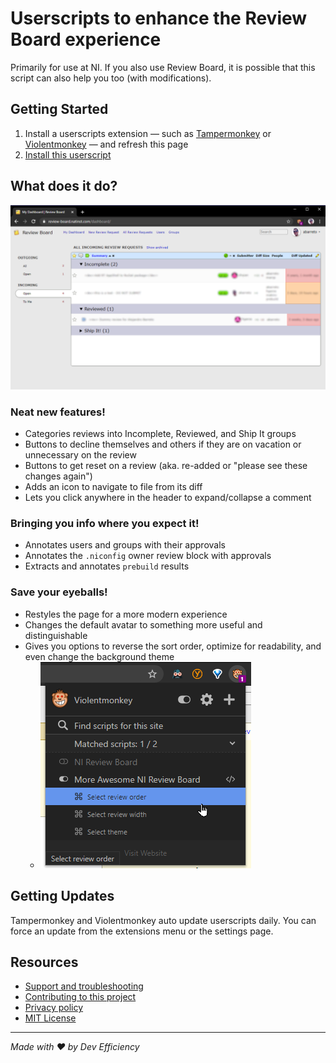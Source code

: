 # Userscripts to enhance the Review Board experience

Primarily for use at NI. If you also use Review Board, it is possible that this script can also help you too (with modifications).

## Getting Started

1. Install a userscripts extension — such as [Tampermonkey](https://tampermonkey.net/) or [Violentmonkey](https://violentmonkey.github.io/) — and refresh this page
2. [Install this userscript](https://github.com/ni/reviewboard-userscripts/raw/master/src/ni-reviewboard.user.js)

## What does it do?

![](docs/overview.png)

### Neat new features!

- Categories reviews into Incomplete, Reviewed, and Ship It groups
- Buttons to decline themselves and others if they are on vacation or unnecessary on the review
- Buttons to get reset on a review (aka. re-added or "please see these changes again")
- Adds an icon to navigate to file from its diff
- Lets you click anywhere in the header to expand/collapse a comment

### Bringing you info where you expect it!

- Annotates users and groups with their approvals
- Annotates the `.niconfig` owner review block with approvals
- Extracts and annotates `prebuild` results

### Save your eyeballs!

- Restyles the page for a more modern experience
- Changes the default avatar to something more useful and distinguishable
- Gives you options to reverse the sort order, optimize for readability, and even change the background theme
  - ![](docs/userscript-config-menu.png)

## Getting Updates

Tampermonkey and Violentmonkey auto update userscripts daily. You can force an update from the extensions menu or the settings page.

## Resources

- [Support and troubleshooting](docs/SUPPORT.md)
- [Contributing to this project](docs/CONTRIBUTING.md)
- [Privacy policy](docs/privacy-policy.md)
- [MIT License](LICENSE.txt)


---

*Made with :heart: by Dev Efficiency*
